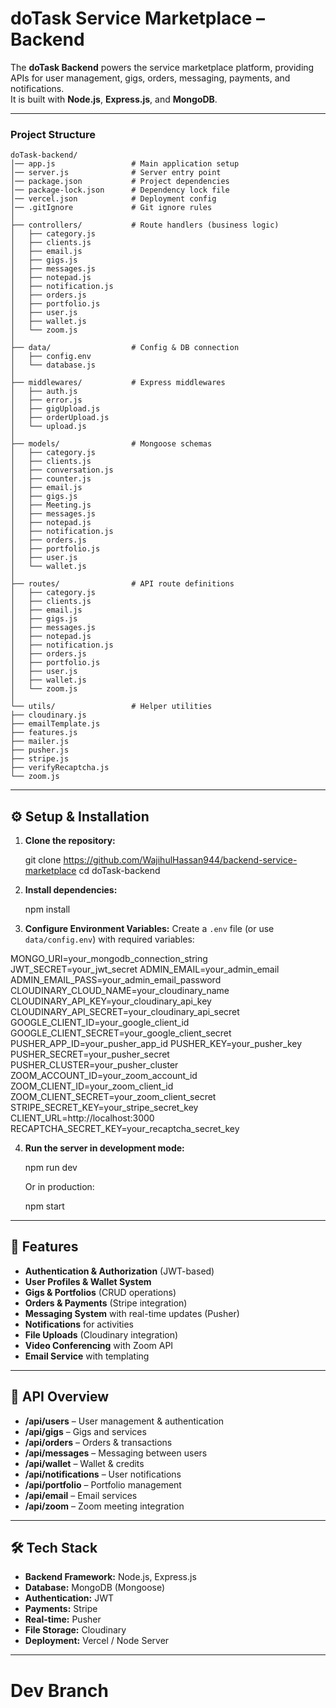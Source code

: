 # doTask Service Marketplace – Backend

The **doTask Backend** powers the service marketplace platform, providing APIs for user management, gigs, orders, messaging, payments, and notifications.  
It is built with **Node.js**, **Express.js**, and **MongoDB**.

---

### Project Structure

```
doTask-backend/
│── app.js                 # Main application setup
│── server.js              # Server entry point
│── package.json           # Project dependencies
│── package-lock.json      # Dependency lock file
│── vercel.json            # Deployment config
│── .gitIgnore             # Git ignore rules
│
├── controllers/           # Route handlers (business logic)
│   ├── category.js
│   ├── clients.js
│   ├── email.js
│   ├── gigs.js
│   ├── messages.js
│   ├── notepad.js
│   ├── notification.js
│   ├── orders.js
│   ├── portfolio.js
│   ├── user.js
│   ├── wallet.js
│   └── zoom.js
│
├── data/                  # Config & DB connection
│   ├── config.env
│   └── database.js
│
├── middlewares/           # Express middlewares
│   ├── auth.js
│   ├── error.js
│   ├── gigUpload.js
│   ├── orderUpload.js
│   └── upload.js
│
├── models/                # Mongoose schemas
│   ├── category.js
│   ├── clients.js
│   ├── conversation.js
│   ├── counter.js
│   ├── email.js
│   ├── gigs.js
│   ├── Meeting.js
│   ├── messages.js
│   ├── notepad.js
│   ├── notification.js
│   ├── orders.js
│   ├── portfolio.js
│   ├── user.js
│   └── wallet.js
│
├── routes/                # API route definitions
│   ├── category.js
│   ├── clients.js
│   ├── email.js
│   ├── gigs.js
│   ├── messages.js
│   ├── notepad.js
│   ├── notification.js
│   ├── orders.js
│   ├── portfolio.js
│   ├── user.js
│   ├── wallet.js
│   └── zoom.js
│
└── utils/                 # Helper utilities
├── cloudinary.js
├── emailTemplate.js
├── features.js
├── mailer.js
├── pusher.js
├── stripe.js
├── verifyRecaptcha.js
└── zoom.js
```

---

## ⚙️ Setup & Installation

1. **Clone the repository:**

   git clone https://github.com/WajihulHassan944/backend-service-marketplace
   cd doTask-backend


2. **Install dependencies:**

   npm install

3. **Configure Environment Variables:**
   Create a `.env` file (or use `data/config.env`) with required variables:

MONGO_URI=your_mongodb_connection_string
JWT_SECRET=your_jwt_secret
ADMIN_EMAIL=your_admin_email
ADMIN_EMAIL_PASS=your_admin_email_password
CLOUDINARY_CLOUD_NAME=your_cloudinary_name
CLOUDINARY_API_KEY=your_cloudinary_api_key
CLOUDINARY_API_SECRET=your_cloudinary_api_secret
GOOGLE_CLIENT_ID=your_google_client_id
GOOGLE_CLIENT_SECRET=your_google_client_secret
PUSHER_APP_ID=your_pusher_app_id
PUSHER_KEY=your_pusher_key
PUSHER_SECRET=your_pusher_secret
PUSHER_CLUSTER=your_pusher_cluster
ZOOM_ACCOUNT_ID=your_zoom_account_id
ZOOM_CLIENT_ID=your_zoom_client_id
ZOOM_CLIENT_SECRET=your_zoom_client_secret
STRIPE_SECRET_KEY=your_stripe_secret_key
CLIENT_URL=http://localhost:3000
RECAPTCHA_SECRET_KEY=your_recaptcha_secret_key



4. **Run the server in development mode:**

   npm run dev

   Or in production:

   npm start

---

## 🚀 Features

* **Authentication & Authorization** (JWT-based)
* **User Profiles & Wallet System**
* **Gigs & Portfolios** (CRUD operations)
* **Orders & Payments** (Stripe integration)
* **Messaging System** with real-time updates (Pusher)
* **Notifications** for activities
* **File Uploads** (Cloudinary integration)
* **Video Conferencing** with Zoom API
* **Email Service** with templating

---

## 📡 API Overview

* **/api/users** – User management & authentication
* **/api/gigs** – Gigs and services
* **/api/orders** – Orders & transactions
* **/api/messages** – Messaging between users
* **/api/wallet** – Wallet & credits
* **/api/notifications** – User notifications
* **/api/portfolio** – Portfolio management
* **/api/email** – Email services
* **/api/zoom** – Zoom meeting integration

---

## 🛠 Tech Stack

* **Backend Framework:** Node.js, Express.js
* **Database:** MongoDB (Mongoose)
* **Authentication:** JWT
* **Payments:** Stripe
* **Real-time:** Pusher
* **File Storage:** Cloudinary
* **Deployment:** Vercel / Node Server

---

# Dev Branch